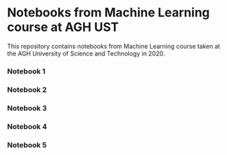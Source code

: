 # Notebooks from Machine Learning course at AGH UST

This repository contains notebooks from Machine Learning course taken at the AGH University of Science
and Technology in 2020.

### Notebook 1

### Notebook 2

### Notebook 3

### Notebook 4

### Notebook 5